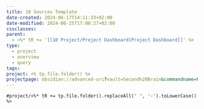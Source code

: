 ```yaml
---
title: 10 Sources Template
date-created: 2024-06-17T14:11:33+02:00
date-modified: 2024-06-25T17:00:27+02:00
cssclasses: 
parent:
  - <%* tR += '[[10 Project/Project Dashboard|Project Dashboard]]' %>
type:
  - project
  - overview
  - query
tags: 
project: <% tp.file.folder() %>
projectpage: obsidian://advanced-uri?vault=Second%20Brain&commandname=Projects:%20Show%20<%* tR += tp.file.folder().replaceAll(' ', '%20') %>
---
```


```query
#project/<%* tR += tp.file.folder().replaceAll(' ', '-').toLowerCase() %>
```
